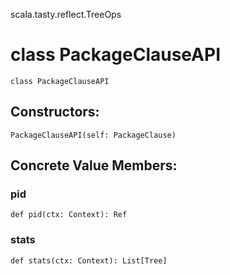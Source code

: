 scala.tasty.reflect.TreeOps
# class PackageClauseAPI

<pre><code class="language-scala" >class PackageClauseAPI</pre></code>
## Constructors:
<pre><code class="language-scala" >PackageClauseAPI(self: PackageClause)</pre></code>

## Concrete Value Members:
### pid
<pre><code class="language-scala" >def pid(ctx: Context): Ref</pre></code>

### stats
<pre><code class="language-scala" >def stats(ctx: Context): List[Tree]</pre></code>

